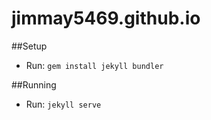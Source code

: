 jimmay5469.github.io
====================

##Setup
- Run: `gem install jekyll bundler`

##Running
- Run: `jekyll serve`

